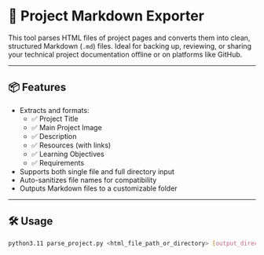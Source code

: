 # 📝 Project Markdown Exporter

This tool parses HTML files of project pages and converts them into clean, structured Markdown (`.md`) files. Ideal for backing up, reviewing, or sharing your technical project documentation offline or on platforms like GitHub.

---

## 📦 Features

- Extracts and formats:
  - ✅ Project Title
  - ✅ Main Project Image
  - ✅ Description
  - ✅ Resources (with links)
  - ✅ Learning Objectives
  - ✅ Requirements
- Supports both single file and full directory input
- Auto-sanitizes file names for compatibility
- Outputs Markdown files to a customizable folder

---

## 🛠 Usage

```bash
python3.11 parse_project.py <html_file_path_or_directory> [output_directory]
